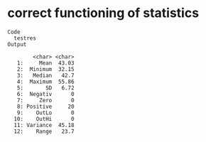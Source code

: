 # correct functioning of statistics

    Code
      testres
    Output
                         
            <char> <char>
       1:     Mean  43.03
       2:  Minimum  32.15
       3:   Median   42.7
       4:  Maximum  55.86
       5:       SD   6.72
       6:  Negativ      0
       7:     Zero      0
       8: Positive     20
       9:    OutLo      0
      10:    OutHi      0
      11: Variance  45.18
      12:    Range   23.7

